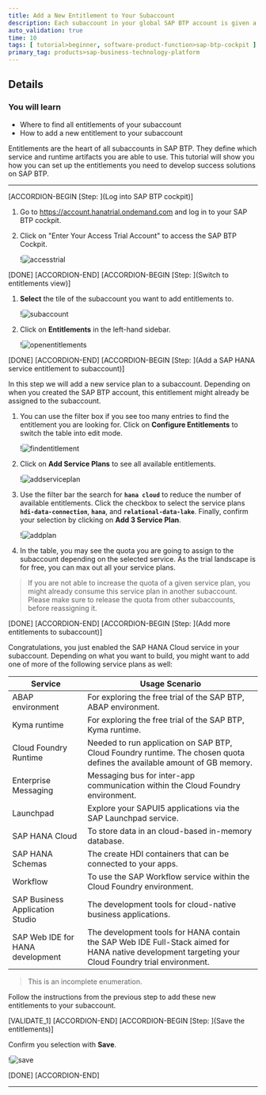 ```yaml
---
title: Add a New Entitlement to Your Subaccount
description: Each subaccount in your global SAP BTP account is given a share of the resources through Entitlements. In this tutorial you will add additional entitlements (= resources) to your default subaccount.
auto_validation: true
time: 10
tags: [ tutorial>beginner, software-product-function>sap-btp-cockpit ]
primary_tag: products>sap-business-technology-platform
---
```



## Details
### You will learn
  - Where to find all entitlements of your subaccount
  - How to add a new entitlement to your subaccount

Entitlements are the heart of all subaccounts in SAP BTP. They define which service and runtime artifacts you are able to use. This tutorial will show you how you can set up the entitlements you need to develop success solutions on SAP BTP.

---

[ACCORDION-BEGIN [Step: ](Log into SAP BTP cockpit)]

1. Go to <https://account.hanatrial.ondemand.com> and log in to your SAP BTP cockpit.

2. Click on "Enter Your Access Trial Account" to access the SAP BTP Cockpit.

    !![accesstrial](accesstrial.png)

[DONE]
[ACCORDION-END]
[ACCORDION-BEGIN [Step: ](Switch to entitlements view)]

1. **Select** the tile of the subaccount you want to add entitlements to.

    !![subaccount](selectsubaccount.png)

2. Click on **Entitlements** in the left-hand sidebar.

    !![openentitlements](openentitlements.png)

[DONE]
[ACCORDION-END]
[ACCORDION-BEGIN [Step: ](Add a SAP HANA service entitlement to subaccount)]

In this step we will add a new service plan to a subaccount. Depending on when you created the SAP BTP account, this entitlement might already be assigned to the subaccount.

1. You can use the filter box if you see too many entries to find the entitlement you are looking for. Click on **Configure Entitlements** to switch the table into edit mode.

    !![findentitlement](findentitlement.png)

2. Click on **Add Service Plans** to see all available entitlements.

    !![addserviceplan](addserviceplan.png)

3. Use the filter bar the search for **`hana cloud`** to reduce the number of available entitlements. Click the checkbox to select the service plans **`hdi-data-connection`**, **`hana`**, and **`relational-data-lake`**. Finally, confirm your selection by clicking on **Add 3 Service Plan**.

    !![addplan](addplan.png)

4. In the table, you may see the quota you are going to assign to the subaccount depending on the selected service. As the trial landscape is for free, you can max out all your service plans.

> If you are not able to increase the quota of a given service plan, you might already consume this service plan in another subaccount. Please make sure to release the quota from other subaccounts, before reassigning it.


[DONE]
[ACCORDION-END]
[ACCORDION-BEGIN [Step: ](Add more entitlements to subaccount)]

Congratulations, you just enabled the SAP HANA Cloud service in your subaccount. Depending on what you want to build, you might want to add one of more of the following service plans as well:

| Service | Usage Scenario |
|----|----|
|ABAP environment| For exploring the free trial of the SAP BTP, ABAP environment.|
|Kyma runtime| For exploring the free trial of the SAP BTP, Kyma runtime.|
|Cloud Foundry Runtime| Needed to run application on SAP BTP, Cloud Foundry runtime. The chosen quota defines the available amount of GB memory. |
|Enterprise Messaging|Messaging bus for inter-app communication within the Cloud Foundry environment.|
|Launchpad| Explore your SAPUI5 applications via the SAP Launchpad service.|
|SAP HANA Cloud|To store data in an cloud-based in-memory database.|
|SAP HANA Schemas|The create HDI containers that can be connected to your apps.|
|Workflow|To use the SAP Workflow service within the Cloud Foundry environment.|
|SAP Business Application Studio|The development tools for cloud-native business applications.|
|SAP Web IDE for HANA development|The development tools for HANA contain the SAP Web IDE Full-Stack aimed for HANA native development targeting your Cloud Foundry trial environment.|
> This is an incomplete enumeration.

Follow the instructions from the previous step to add these new entitlements to your subaccount.


[VALIDATE_1]
[ACCORDION-END]
[ACCORDION-BEGIN [Step: ](Save the entitlements)]

Confirm you selection with **Save**.

!![save](save.png)


[DONE]
[ACCORDION-END]

---
